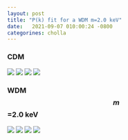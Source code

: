 ```yaml
---
layout: post
title: "P(k) fit for a WDM m=2.0 keV"
date:   2021-09-07 010:00:24 -0800
categorines: cholla
---
```




### CDM


<img src="{{ site.url }}assets/images/flux_ps_boera.png"> 

<img src="{{ site.url }}assets/images/flux_ps_difference_boera.png"> 

<img src="{{ site.url }}assets/images/fig_T0_fit_to_boera.png"> 

<img src="{{ site.url }}assets/images/fig_tau_HI_fit_to_boera.png">



### WDM $$m$$=2.0 keV


<img src="{{ site.url }}assets/images/flux_ps_wdm_2.0.png"> 

<img src="{{ site.url }}assets/images/flux_ps_difference_wdm_2.0.png"> 

<img src="{{ site.url }}assets/images/fig_T0_fit_to_boera_wdm_2.0.png"> 

<img src="{{ site.url }}assets/images/fig_tau_HI_fit_to_boera_wdm_2.0.png"> 

